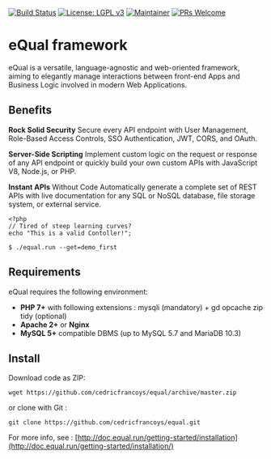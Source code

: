 [![Build Status](https://travis-ci.com/cedricfrancoys/equal.svg?branch=master)](https://travis-ci.com/cedricfrancoys/equal)
[![License: LGPL v3](https://img.shields.io/badge/License-LGPL%20v3-blue.svg)](https://www.gnu.org/licenses/lgpl-3.0)
[![Maintainer](https://img.shields.io/badge/maintainer-cedricfrancoys-blue)](https://github.com/cedricfrancoys)
[![PRs Welcome](https://img.shields.io/badge/PRs-welcome-brightgreen.svg?style=flat-square)](https://github.com/cedricfrancoys/equal/pulls)
# eQual framework

eQual is a versatile, language-agnostic and web-oriented framework, aiming to elegantly manage interactions between front-end Apps and Business Logic involved in modern Web Applications.

## Benefits 

**Rock Solid Security** Secure every API endpoint with User Management, Role-Based Access Controls, SSO Authentication, JWT, CORS, and OAuth.

**Server-Side Scripting** Implement custom logic on the request or response of any API endpoint or quickly build your own custom APIs with JavaScript V8, Node.js, or PHP.

**Instant APIs** Without Code Automatically generate a complete set of REST APIs with live documentation for any SQL or NoSQL database, file storage system, or external service.

```
<?php
// Tired of steep learning curves?
echo "This is a valid Contoller!";
```

`$ ./equal.run --get=demo_first`



## Requirements

eQual requires the following environment:

* **PHP 7+** with following extensions : mysqli (mandatory) + gd opcache zip tidy (optional)
* **Apache 2+** or **Nginx**
* **MySQL 5+** compatible DBMS (up to MySQL 5.7 and MariaDB 10.3)

## Install

Download code as ZIP:
```
wget https://github.com/cedricfrancoys/equal/archive/master.zip
```
or clone with Git :
```
git clone https://github.com/cedricfrancoys/equal.git
```

For more info, see : [http://doc.equal.run/getting-started/installation](http://doc.equal.run/getting-started/installation/)